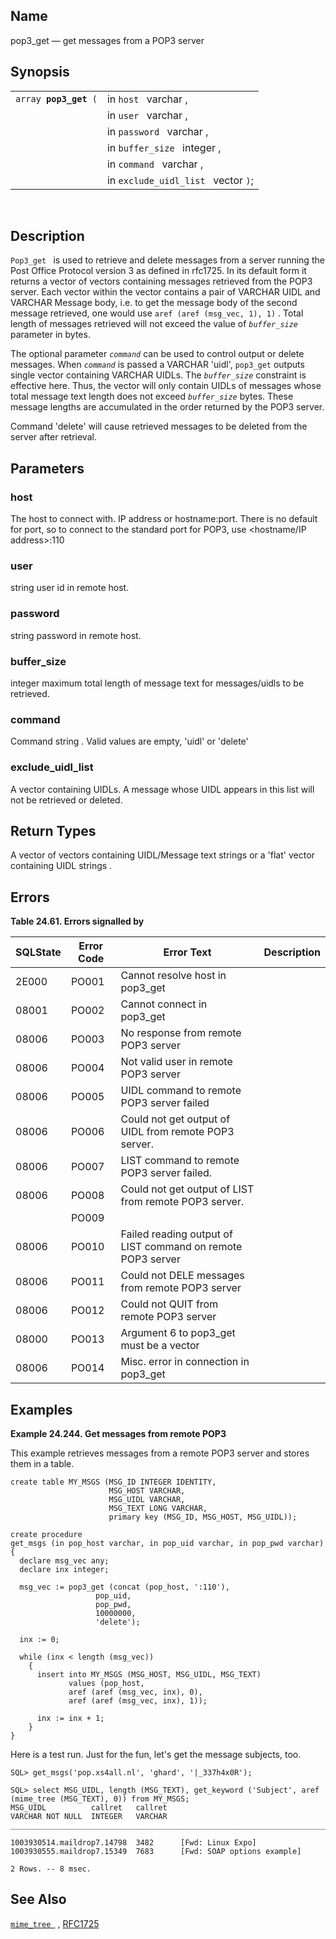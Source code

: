 <div>

<div>

</div>

<div>

## Name

pop3_get — get messages from a POP3 server

</div>

<div>

## Synopsis

<div>

|                            |                                     |
|----------------------------|-------------------------------------|
| `array `**`pop3_get`**` (` | in `host ` varchar ,                |
|                            | in `user ` varchar ,                |
|                            | in `password ` varchar ,            |
|                            | in `buffer_size ` integer ,         |
|                            | in `command ` varchar ,             |
|                            | in `exclude_uidl_list ` vector `)`; |

<div>

 

</div>

</div>

</div>

<div>

## Description

`Pop3_get ` is used to retrieve and delete messages from a server
running the Post Office Protocol version 3 as defined in rfc1725. In its
default form it returns a vector of vectors containing messages
retrieved from the POP3 server. Each vector within the vector contains a
pair of <span class="type">VARCHAR</span> UIDL and
<span class="type">VARCHAR</span> Message body, i.e. to get the message
body of the second message retrieved, one would use
`aref (aref (msg_vec, 1), 1)` . Total length of messages retrieved will
not exceed the value of *`buffer_size`* parameter in bytes.

The optional parameter *`command`* can be used to control output or
delete messages. When *`command`* is passed a
<span class="type">VARCHAR</span> 'uidl', `pop3_get` outputs single
vector containing <span class="type">VARCHAR</span> UIDLs. The
*`buffer_size`* constraint is effective here. Thus, the vector will only
contain UIDLs of messages whose total message text length does not
exceed *`buffer_size`* bytes. These message lengths are accumulated in
the order returned by the POP3 server.

Command 'delete' will cause retrieved messages to be deleted from the
server after retrieval.

</div>

<div>

## Parameters

<div>

### host

The host to connect with. IP address or hostname:port. There is no
default for port, so to connect to the standard port for POP3, use
\<hostname/IP address\>:110

</div>

<div>

### user

<span class="type">string </span> user id in remote host.

</div>

<div>

### password

<span class="type">string </span> password in remote host.

</div>

<div>

### buffer_size

<span class="type">integer </span> maximum total length of message text
for messages/uidls to be retrieved.

</div>

<div>

### command

Command <span class="type">string </span> . Valid values are empty,
'uidl' or 'delete'

</div>

<div>

### exclude_uidl_list

A <span class="type">vector </span> containing UIDLs. A message whose
UIDL appears in this list will not be retrieved or deleted.

</div>

</div>

<div>

## Return Types

A vector of vectors containing UIDL/Message text
<span class="type">strings </span> or a 'flat' vector containing UIDL
<span class="type">strings </span> .

</div>

<div>

## Errors

<div>

**Table 24.61. Errors signalled by**

<div>

| SQLState                              | Error Code                            | Error Text                                                                                  | Description |
|---------------------------------------|---------------------------------------|---------------------------------------------------------------------------------------------|-------------|
| <span class="errorcode">2E000 </span> | <span class="errorcode">PO001 </span> | <span class="errortext">Cannot resolve host in pop3_get </span>                             |             |
| <span class="errorcode">08001 </span> | <span class="errorcode">PO002 </span> | <span class="errortext">Cannot connect in pop3_get </span>                                  |             |
| <span class="errorcode">08006 </span> | <span class="errorcode">PO003 </span> | <span class="errortext">No response from remote POP3 server </span>                         |             |
| <span class="errorcode">08006 </span> | <span class="errorcode">PO004 </span> | <span class="errortext">Not valid user in remote POP3 server </span>                        |             |
| <span class="errorcode">08006 </span> | <span class="errorcode">PO005 </span> | <span class="errortext">UIDL command to remote POP3 server failed </span>                   |             |
| <span class="errorcode">08006 </span> | <span class="errorcode">PO006 </span> | <span class="errortext">Could not get output of UIDL from remote POP3 server. </span>       |             |
| <span class="errorcode">08006 </span> | <span class="errorcode">PO007 </span> | <span class="errortext">LIST command to remote POP3 server failed. </span>                  |             |
| <span class="errorcode">08006 </span> | <span class="errorcode">PO008 </span> | <span class="errortext">Could not get output of LIST from remote POP3 server. </span>       |             |
| <span class="errorcode"></span>       | <span class="errorcode">PO009 </span> | <span class="errortext"></span>                                                             |             |
| <span class="errorcode">08006 </span> | <span class="errorcode">PO010 </span> | <span class="errortext">Failed reading output of LIST command on remote POP3 server </span> |             |
| <span class="errorcode">08006 </span> | <span class="errorcode">PO011 </span> | <span class="errortext">Could not DELE messages from remote POP3 server </span>             |             |
| <span class="errorcode">08006 </span> | <span class="errorcode">PO012 </span> | <span class="errortext">Could not QUIT from remote POP3 server </span>                      |             |
| <span class="errorcode">08000 </span> | <span class="errorcode">PO013 </span> | <span class="errortext">Argument 6 to pop3_get must be a vector </span>                     |             |
| <span class="errorcode">08006 </span> | <span class="errorcode">PO014 </span> | <span class="errortext">Misc. error in connection in pop3_get </span>                       |             |

</div>

</div>

  

</div>

<div>

## Examples

<div>

**Example 24.244. Get messages from remote POP3**

<div>

This example retrieves messages from a remote POP3 server and stores
them in a table.

``` screen
create table MY_MSGS (MSG_ID INTEGER IDENTITY,
                      MSG_HOST VARCHAR,
                      MSG_UIDL VARCHAR,
                      MSG_TEXT LONG VARCHAR,
                      primary key (MSG_ID, MSG_HOST, MSG_UIDL));

create procedure
get_msgs (in pop_host varchar, in pop_uid varchar, in pop_pwd varchar)
{
  declare msg_vec any;
  declare inx integer;

  msg_vec := pop3_get (concat (pop_host, ':110'),
                   pop_uid,
                   pop_pwd,
                   10000000,
                   'delete');

  inx := 0;

  while (inx < length (msg_vec))
    {
      insert into MY_MSGS (MSG_HOST, MSG_UIDL, MSG_TEXT)
             values (pop_host,
             aref (aref (msg_vec, inx), 0),
             aref (aref (msg_vec, inx), 1));

      inx := inx + 1;
    }
}
```

Here is a test run. Just for the fun, let's get the message subjects,
too.

``` screen
SQL> get_msgs('pop.xs4all.nl', 'ghard', '|_337h4x0R');

SQL> select MSG_UIDL, length (MSG_TEXT), get_keyword ('Subject', aref (mime_tree (MSG_TEXT), 0)) from MY_MSGS;
MSG_UIDL          callret   callret
VARCHAR NOT NULL  INTEGER   VARCHAR
_______________________________________________________________________________

1003930514.maildrop7.14798  3482      [Fwd: Linux Expo]
1003930555.maildrop7.15349  7683      [Fwd: SOAP options example]

2 Rows. -- 8 msec.
```

</div>

</div>

  

</div>

<div>

## See Also

<a href="fn_mime_tree.html" class="link" title="mime_tree"><code
class="function">mime_tree </code></a> ,
<a href="http://www.ietf.org/rfc/rfc1725" class="ulink"
target="_top">RFC1725</a>

</div>

</div>
